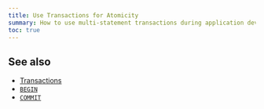 ```yaml
---
title: Use Transactions for Atomicity
summary: How to use multi-statement transactions during application development
toc: true
---
```


## See also

- [Transactions](transactions.html)
- [`BEGIN`](begin-transaction.html)
- [`COMMIT`](commit-transaction.html)
